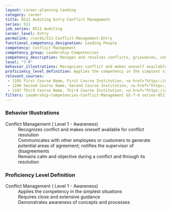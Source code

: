 ```yaml
---
layout: career-planning-landing
category: career
title: 0511 Auditing Entry Conflict Management
series: 511
job_series: 0511 Auditing
career_level: Entry
permalink: /cards/511-Conflict-Management-Entry
functional_competency_designation: Leading People
competency: Conflict Management
competency_group: Leadership Competencies
competency_description: Manages and resolves conflicts, grievances, confrontations, or disagreements in a constructive manner to minimize negative (personal) impact
level: "7-9"
behavior_illustrations: Recognizes conflict and makes oneself available for conflict resolution ? Communicates with other employees or customers to generate potential areas of agreement; notifies the supervisor of disagreements ? Remains calm and objective during a conflict and through its resolution
proficiency_level_definition: Applies the competency in the simplest situations ? Requires close and extensive guidance ? Demonstrates awareness of concepts and processes
relevant_courses: 
 - 1195 First Course Name, First Course Institution, <a href="https://www.cfo.gov">www.cfo.gov</a>
 - 1196 Second Course Name, Second Course Institution, <a href="https://www.cfo.gov">www.cfo.gov</a>
 - 1197 Third Course Name, Third Course Institution, <a href="https://www.cfo.gov">www.cfo.gov</a>
filters: Leadership-Competencies-Conflict-Management GS-7-9 series-0511
---
```


<div class="desktop:grid-col-6 margin-y-205">
  <div class="border-top-05 bg-white padding-2 shadow-5 height-full members-hover border-1px border-gray-30 border-top-orange radius-lg">
    <h3>Behavior Illustrations</h3>
    <dl class="text-base"><dt>Conflict Management ( Level 1 - Awareness)</dt><dd>Recognizes conflict and makes oneself available for conflict resolution </dd><dd> Communicates with other employees or customers to generate potential areas of agreement; notifies the supervisor of disagreements </dd><dd> Remains calm and objective during a conflict and through its resolution</dd></dl>
  </div>
</div>
<div class="desktop:grid-col-6 margin-y-205">
  <div class="border-top-05 bg-white padding-2 shadow-5 height-full members-hover border-1px border-gray-30 border-top-orange radius-lg">
    <h3>Proficiency Level Definition</h3>
    <dl class="text-base"><dt>Conflict Management ( Level 1 - Awareness)</dt><dd>Applies the competency in the simplest situations </dd><dd> Requires close and extensive guidance </dd><dd> Demonstrates awareness of concepts and processes</dd></dl>
  </div>
</div>